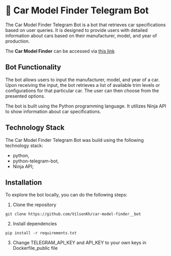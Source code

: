 # 🤖 Car Model Finder Telegram Bot

The Car Model Finder Telegram Bot is a bot that retrieves car specifications based on user queries. It is designed to provide users with detailed information about cars based on their manufacturer, model, and year of production.

The **Car Model Finder** can be accessed via [this link](https://t.me/carModelFinder_bot)

## Bot Functionality

The bot allows users to input the manufacturer, model, and year of a car. Upon receiving the input, the bot retrieves a list of available trim levels or configurations for that particular car. The user can then choose from the presented options.

The bot is built using the Python programming language. It utilizes Ninja API to show information about car specifications.

## Technology Stack

The Car Model Finder Telegram Bot was build using the following technology stack:

-   python,
-   python-telegram-bot,
-   Ninja API;

## Installation

To explore the bot locally, you can do the following steps:

1. Clone the repository

```
git clone https://github.com/VilsonKh/car-model-finder__bot
```

2. Install dependencies

```
pip install -r requirements.txt
```

3. Change TELEGRAM_API_KEY and API_KEY to your own keys in Dockerfile_public file
